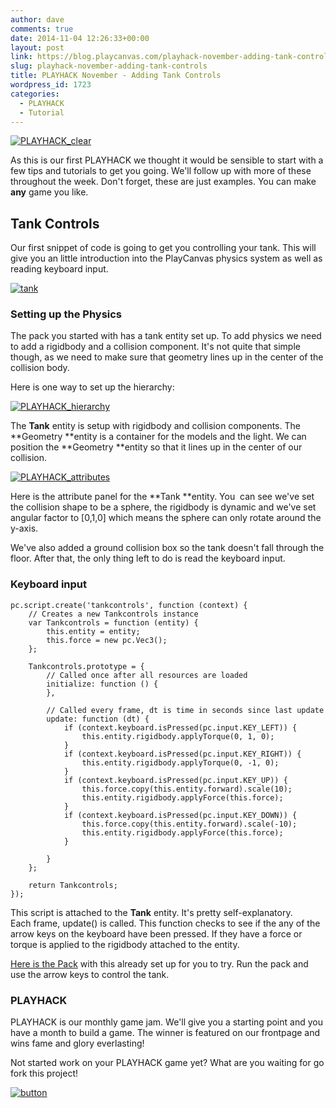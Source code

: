 ```yaml
---
author: dave
comments: true
date: 2014-11-04 12:26:33+00:00
layout: post
link: https://blog.playcanvas.com/playhack-november-adding-tank-controls/
slug: playhack-november-adding-tank-controls
title: PLAYHACK November - Adding Tank Controls
wordpress_id: 1723
categories:
  - PLAYHACK
  - Tutorial
---
```


[![PLAYHACK_clear](https://blog.playcanvas.com/wp-content/uploads/2014/10/PLAYHACK_clear.png)](http://blog.playcanvas.com/wp-content/uploads/2014/10/PLAYHACK_clear.png)

As this is our first PLAYHACK we thought it would be sensible to start with a few tips and tutorials to get you going. We'll follow up with more of these throughout the week. Don't forget, these are just examples. You can make **any** game you like.

## Tank Controls

Our first snippet of code is going to get you controlling your tank. This will give you an little introduction into the PlayCanvas physics system as well as reading keyboard input.

[![tank](https://blog.playcanvas.com/wp-content/uploads/2014/10/tank.jpg)](http://blog.playcanvas.com/wp-content/uploads/2014/10/tank.jpg)

### Setting up the Physics

The pack you started with has a tank entity set up. To add physics we need to add a rigidbody and a collision component. It's not quite that simple though, as we need to make sure that geometry lines up in the center of the collision body.

Here is one way to set up the hierarchy:

[![PLAYHACK_hierarchy](https://blog.playcanvas.com/wp-content/uploads/2014/11/PLAYHACK_hierarchy.jpg)](http://blog.playcanvas.com/wp-content/uploads/2014/11/PLAYHACK_hierarchy.jpg)

The **Tank** entity is setup with rigidbody and collision components. The **Geometry **entity is a container for the models and the light. We can position the **Geometry **entity so that it lines up in the center of our collision.

[![PLAYHACK_attributes](https://blog.playcanvas.com/wp-content/uploads/2014/11/PLAYHACK_attributes.jpg)](http://blog.playcanvas.com/wp-content/uploads/2014/11/PLAYHACK_attributes.jpg)

Here is the attribute panel for the **Tank **entity. You  can see we've set the collision shape to be a sphere, the rigidbody is dynamic and we've set angular factor to [0,1,0] which means the sphere can only rotate around the y-axis.

We've also added a ground collision box so the tank doesn't fall through the floor. After that, the only thing left to do is read the keyboard input.

### Keyboard input

    pc.script.create('tankcontrols', function (context) {
        // Creates a new Tankcontrols instance
        var Tankcontrols = function (entity) {
            this.entity = entity;
            this.force = new pc.Vec3();
        };

        Tankcontrols.prototype = {
            // Called once after all resources are loaded
            initialize: function () {
            },

            // Called every frame, dt is time in seconds since last update
            update: function (dt) {
                if (context.keyboard.isPressed(pc.input.KEY_LEFT)) {
                    this.entity.rigidbody.applyTorque(0, 1, 0);
                }
                if (context.keyboard.isPressed(pc.input.KEY_RIGHT)) {
                    this.entity.rigidbody.applyTorque(0, -1, 0);
                }
                if (context.keyboard.isPressed(pc.input.KEY_UP)) {
                    this.force.copy(this.entity.forward).scale(10);
                    this.entity.rigidbody.applyForce(this.force);
                }
                if (context.keyboard.isPressed(pc.input.KEY_DOWN)) {
                    this.force.copy(this.entity.forward).scale(-10);
                    this.entity.rigidbody.applyForce(this.force);
                }

            }
        };

        return Tankcontrols;
    });

This script is attached to the **Tank** entity. It's pretty self-explanatory. Each frame, update() is called. This function checks to see if the any of the arrow keys on the keyboard have been pressed. If they have a force or torque is applied to the rigidbody attached to the entity.

[Here is the Pack](https://playcanvas.com/dave/playhack-nov/designer/bootstrap?e=d3e2d116-641c-11e4-9aee-12313b0a5ec6&repository=true) with this already set up for you to try. Run the pack and use the arrow keys to control the tank.

### PLAYHACK

PLAYHACK is our monthly game jam. We'll give you a starting point and you have a month to build a game. The winner is featured on our frontpage and wins fame and glory everlasting!

Not started work on your PLAYHACK game yet? What are you waiting for go fork this project!

[![button](https://blog.playcanvas.com/wp-content/uploads/2014/10/button.png)](https://playcanvas.com/playcanvas/gamejam-nov-14)
